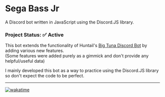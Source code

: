 # Sega Bass Jr
A Discord bot written in JavaScript using the Discord.JS library.

### Project Status: ✅ Active

This bot extends the functionality of Huntail's [Big Tuna Discord Bot](https://bigtuna.xyz) by adding various new features.  
(Some features were added purely as a gimmick and don't provide any helpful/useful data)  

I mainly developed this bot as a way to practice using the Discord.JS library so don't expect the code to be perfect.

---

[![wakatime](https://wakatime.com/badge/user/87603537-98b6-4d98-bccb-d715695da413/project/32cd03e8-4bde-4640-8493-b8d10825a14f.svg?style=for-the-badge)](https://wakatime.com/@87603537-98b6-4d98-bccb-d715695da413/projects/pbaruwahdq?start=2022-01-27&end=2022-02-02)